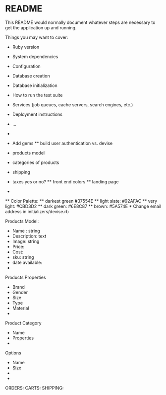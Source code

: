 # README

This README would normally document whatever steps are necessary to get the
application up and running.

Things you may want to cover:

* Ruby version

* System dependencies

* Configuration

* Database creation

* Database initialization

* How to run the test suite

* Services (job queues, cache servers, search engines, etc.)

* Deployment instructions

* ...
* 
* Add gems
** build user authentication vs. devise
* products model
* categories of products
* shipping
* taxes yes or no?
** front end colors
** landing page
* 
** Color Palette: 
** darkest green #37554E
** light slate: #92AFAC
** very light: #CBD3D2
** dark green: #6E8C87
** brown: #5A574E
* 
Change email address in initializers/devise.rb

Products Model:
*  Name : string
*  Description: text
*  Image: string
*  Price: 
*  Cost:
*  sku: string
*  date available: 
*  
Products Properties
* Brand
* Gender
* Size
* Type
* Material
* 

Product Category
*  Name
*  Properties
*  
Options
* Name
* Size
* 
* 

ORDERS:
CARTS:
SHIPPING:
